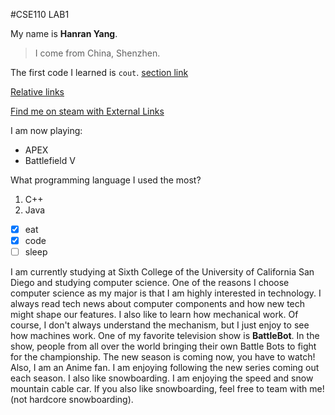 #CSE110 LAB1


My name is **Hanran Yang**. 
>I come from China, Shenzhen. 

The first code I learned is `cout`. 
[section link](https://github.com/Noel-hyang/CSE110_Lab1/tree/branchVS#cse110_lab1)

[Relative links](README.md)

[Find me on steam with External Links](https://steamcommunity.com/id/yangharry_NOEL/) 

I am now playing:
- APEX
- Battlefield V

What programming language I used the most?
1. C++
2. Java

- [x] eat
- [x] code
- [ ] sleep

I am currently studying at Sixth College of the University of California San Diego and studying computer science. One of the reasons I choose computer science as my major is that I am highly interested in technology. I always read tech news about computer components and how new tech might shape our features. I also like to learn how mechanical work. Of course, I don't always understand the mechanism, but I just enjoy to see how machines work. 
One of my favorite television show is **BattleBot**. In the show, people from all over the world bringing their own Battle Bots to fight for the championship. The new season is coming now, you have to watch! 
Also, I am an Anime fan. I am enjoying following the new series coming out each season.
I also like snowboarding. I am enjoying the speed and snow mountain cable car. If you also like snowboarding, feel free to team with me! (not hardcore snowboarding). 